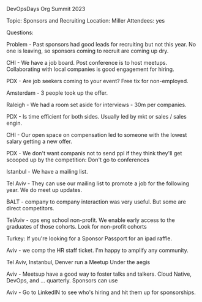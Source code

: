 DevOpsDays Org Summit 2023

Topic: Sponsors and Recruiting
Location: Miller
Attendees: yes

Questions:

Problem - Past sponsors had good leads for recruiting but not this year. No one is leaving, so sponsors coming to recruit are coming up dry.

CHI - We have a job board. Post conference is to host meetups. Collaborating with local companies is good engagement for hiring.

PDX - Are job seekers coming to your event?  Free tix for non-employed.

Amsterdam - 3 people took up the offer.

Raleigh - We had a room set aside for interviews - 30m per companies.

PDX - Is time efficient for both sides. Usually led by mkt or sales / sales engin.

CHI - Our open space on compensation led to someone with the lowest salary getting a new offer.

PDX - We don't want companis not to send ppl if they think they'll get scooped up by the competition: Don't go to conferences

Istanbul -  We have a mailing list.

Tel Aviv - They can use our mailing list to promote a job for the following year. We do meet up updates.

BALT - company to company interaction was very useful. But some are direct competitors.

TelAviv - ops eng school non-profit. We enable early access to the graduates of those cohorts. Look for non-profit cohorts

Turkey: If you're looking for a  Sponsor Passport for an ipad raffle.

Aviv - we comp the HR staff ticket. I'm happy to amplify any community.

Tel Aviv, Instanbul, Denver run a Meetup Under the aegis

Aviv - Meetsup have a good way to foster talks and talkers. Cloud Native, DevOps, and ... quarterly.  Sponsors can use

Aviv - Go to LinkedIN to see who's hiring and hit them up for sponsorships.
